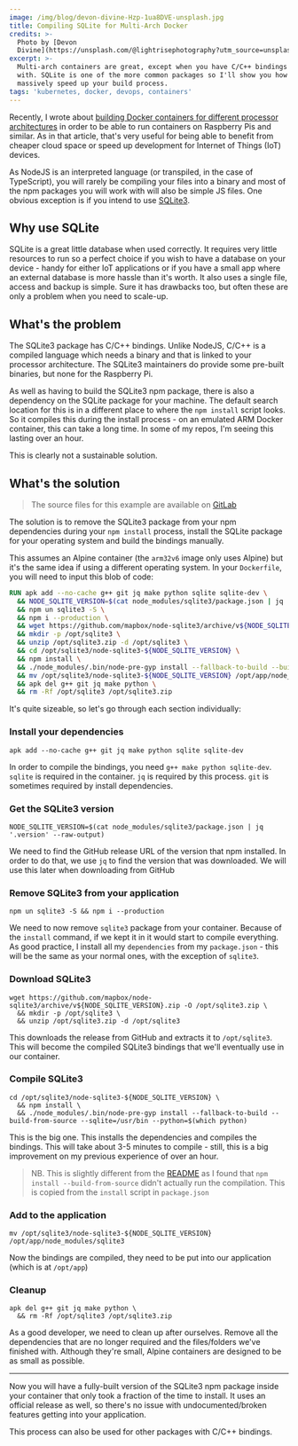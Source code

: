 ```yaml
---
image: /img/blog/devon-divine-Hzp-1ua8DVE-unsplash.jpg
title: Compiling SQLite for Multi-Arch Docker
credits: >-
  Photo by [Devon
  Divine](https://unsplash.com/@lightrisephotography?utm_source=unsplash&utm_medium=referral&utm_content=creditCopyText)
excerpt: >-
  Multi-arch containers are great, except when you have C/C++ bindings to deal
  with. SQLite is one of the more common packages so I'll show you how to
  massively speed up your build process.
tags: 'kubernetes, docker, devops, containers'
---
```

Recently, I wrote about [building Docker containers for different processor
architectures](/blog/2020/01/21/multi-arch-docker-container) in order to be able
to run containers on Raspberry Pis and similar. As in that article, that's very
useful for being able to benefit from cheaper cloud space or speed up development
for Internet of Things (IoT) devices.

As NodeJS is an interpreted language (or transpiled, in the case of TypeScript),
you will rarely be compiling your files into a binary and most of the npm packages
you will work with will also be simple JS files. One obvious exception is if you
intend to use [SQLite3](https://www.npmjs.com/package/sqlite3).

## Why use SQLite

SQLite is a great little database when used correctly. It requires very little
resources to run so a perfect choice if you wish to have a database on your
device - handy for either IoT applications or if you have a small app where an
external database is more hassle than it's worth. It also uses a single file, access
and backup is simple. Sure it has drawbacks too, but often these are only a problem
when you need to scale-up.

## What's the problem

The SQLite3 package has C/C++ bindings. Unlike NodeJS, C/C++ is a compiled language
which needs a binary and that is linked to your processor architecture. The SQLite3
maintainers do provide some pre-built binaries, but none for the Raspberry Pi.

As well as having to build the SQLite3 npm package, there is also a dependency on
the SQLite package for your machine. The default search location for this is in
a different place to where the `npm install` script looks. So it compiles this during
the install process - on an emulated ARM Docker container, this can take a long
time. In some of my repos, I'm seeing this lasting over an hour.

This is clearly not a sustainable solution.

## What's the solution

> The source files for this example are available on
> [GitLab](https://gitlab.com/mrsimonemms/docker-node-sqlite-mutli-arch)

The solution is to remove the SQLite3 package from your npm dependencies during
your `npm install` process, install the SQLite package for your operating system
and build the bindings manually.

This assumes an Alpine container (the `arm32v6` image only uses Alpine) but it's
the same idea if using a different operating system. In your `Dockerfile`, you will
need to input this blob of code:

```dockerfile
RUN apk add --no-cache g++ git jq make python sqlite sqlite-dev \
  && NODE_SQLITE_VERSION=$(cat node_modules/sqlite3/package.json | jq '.version' --raw-output) \
  && npm un sqlite3 -S \
  && npm i --production \
  && wget https://github.com/mapbox/node-sqlite3/archive/v${NODE_SQLITE_VERSION}.zip -O /opt/sqlite3.zip \
  && mkdir -p /opt/sqlite3 \
  && unzip /opt/sqlite3.zip -d /opt/sqlite3 \
  && cd /opt/sqlite3/node-sqlite3-${NODE_SQLITE_VERSION} \
  && npm install \
  && ./node_modules/.bin/node-pre-gyp install --fallback-to-build --build-from-source --sqlite=/usr/bin --python=$(which python) \
  && mv /opt/sqlite3/node-sqlite3-${NODE_SQLITE_VERSION} /opt/app/node_modules/sqlite3 \
  && apk del g++ git jq make python \
  && rm -Rf /opt/sqlite3 /opt/sqlite3.zip
```

It's quite sizeable, so let's go through each section individually:

### Install your dependencies

```shell
apk add --no-cache g++ git jq make python sqlite sqlite-dev
```

In order to compile the bindings, you need `g++ make python sqlite-dev`. `sqlite`
is required in the container. `jq` is required by this process. `git` is sometimes
required by install dependencies.

### Get the SQLite3 version

```shell
NODE_SQLITE_VERSION=$(cat node_modules/sqlite3/package.json | jq '.version' --raw-output)
```

We need to find the GitHub release URL of the version that npm installed. In order
to do that, we use `jq` to find the version that was downloaded. We will use this
later when downloading from GitHub

### Remove SQLite3 from your application

```shell
npm un sqlite3 -S && npm i --production
```

We need to now remove `sqlite3` package from your container. Because of the `install`
command, if we kept it in it would start to compile everything. As good practice,
I install all my `dependencies` from my `package.json` - this will be the same as
your normal ones, with the exception of `sqlite3`.

### Download SQLite3

```shell
wget https://github.com/mapbox/node-sqlite3/archive/v${NODE_SQLITE_VERSION}.zip -O /opt/sqlite3.zip \
  && mkdir -p /opt/sqlite3 \
  && unzip /opt/sqlite3.zip -d /opt/sqlite3
```

This downloads the release from GitHub and extracts it to `/opt/sqlite3`. This will
become the compiled SQLite3 bindings that we'll eventually use in our container.

### Compile SQLite3

```shell
cd /opt/sqlite3/node-sqlite3-${NODE_SQLITE_VERSION} \
  && npm install \
  && ./node_modules/.bin/node-pre-gyp install --fallback-to-build --build-from-source --sqlite=/usr/bin --python=$(which python)
```

This is the big one. This installs the dependencies and compiles the bindings. This
will take about 3-5 minutes to compile - still, this is a big improvement on my
previous experience of over an hour.

> NB. This is slightly different from the [README](https://www.npmjs.com/package/sqlite3#source-install)
> as I found that `npm install --build-from-source` didn't actually run the
> compilation. This is copied from the `install` script in `package.json`

### Add to the application

```shell
mv /opt/sqlite3/node-sqlite3-${NODE_SQLITE_VERSION} /opt/app/node_modules/sqlite3
```

Now the bindings are compiled, they need to be put into our application (which is
at `/opt/app`)

### Cleanup

```shell
apk del g++ git jq make python \
  && rm -Rf /opt/sqlite3 /opt/sqlite3.zip
```

As a good developer, we need to clean up after ourselves. Remove all the dependencies
that are no longer required and the files/folders we've finished with. Although
they're small, Alpine containers are designed to be as small as possible.

---

Now you will have a fully-built version of the SQLite3 npm package inside your
container that only took a fraction of the time to install. It uses an official
release as well, so there's no issue with undocumented/broken features getting into
your application.

This process can also be used for other packages with C/C++ bindings.
